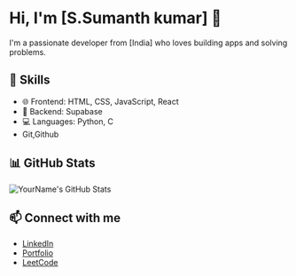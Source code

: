 


# Hi, I'm [S.Sumanth kumar] 👋

I'm a passionate developer from [India] who loves building apps and solving problems.

## 🚀 Skills
- 🌐 Frontend: HTML, CSS, JavaScript, React
- 🔧 Backend: Supabase
- 💻 Languages: Python, C
- Git,Github

## 📊 GitHub Stats
![YourName's GitHub Stats](https://github-readme-stats.vercel.app/api?username=YourUserName&show_icons=true&theme=radical)

## 📫 Connect with me
- [LinkedIn](https://www.linkedin.com/in/yourprofile)
- [Portfolio](https://your-website.com)
- [LeetCode](https://leetcode.com/yourusername)

<!--
**Sumanth4411/Sumanth4411** is a ✨ _special_ ✨ repository because its `README.md` (this file) appears on your GitHub profile.

Here are some ideas to get you started:

- 🔭 I’m currently working on ...
- 🌱 I’m currently learning ...
- 👯 I’m looking to collaborate on ...
- 🤔 I’m looking for help with ...
- 💬 Ask me about ...
- 📫 How to reach me: ...
- 😄 Pronouns: ...
- ⚡ Fun fact: ...
-->
